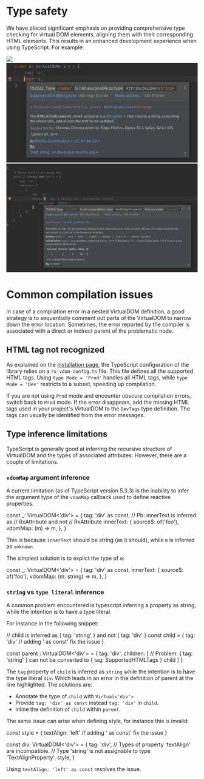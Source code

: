 # Type safety

We have placed significant emphasis on providing comprehensive type checking for virtual DOM elements,
aligning them with their corresponding HTML elements.
This results in an enhanced development experience when using TypeScript. For example:

<img src="../assets/error-<b>-no-href.png" class="w-100 my-1">
<img src="../assets/error-wrong-type.png" class="w-100 my-1">
<img src="../assets/style-wrong-type.png" class="w-100 my-1">

# Common compilation issues

<note level="hint">
In case of a compilation error in a nested VirtualDOM definition, a good strategy is to sequentially comment out parts 
of the VirtualDOM to narrow down the error location. Sometimes, the error reported by the compiler is associated with
a direct or indirect parent of the problematic node.
</note>

## HTML tag not recognized

As explained on the [installation page](@nav/how-to/install), the TypeScript configuration of the library relies on a
`rx-vdom-config.ts` file. This file defines all the supported HTML tags. Using `type Mode = 'Prod'` handles all HTML
tags, while `type Mode = 'Dev'` restricts to a subset, speeding up compilation.

If you are not using `Prod` mode and encounter obscure compilation errors, switch back to `Prod` mode.
If the error disappears, add the missing HTML tags used in your project's VirtualDOM to the `DevTags` type definition.
The tags can usually be identified from the error messages.

## Type inference limitations

TypeScript is generally good at inferring the recursive structure of VirtualDOM and the types of associated attributes.
However, there are a couple of limitations.

### `vdomMap` argument inference

A current limitation (as of TypeScript version 5.3.3) is the inability to infer the argument type of the `vdomMap`
callback used to define reactive properties.

<code-snippet language="javascript" highlightedLines="7">
const _: VirtualDOM<'div'> = {
    tag: 'div' as const,
    // Pb: innerText is inferred as 
    // RxAttribute<unknown, string> and not 
    // RxAttribute<string, string>
    innerText: {
        source$: of('foo'),
        vdomMap: (m) => m,
    },
}
</code-snippet>

<note level="warning" label="TS2322: Type 'unknown' is not assignable to type 'string'."></note>

This is because `innerText` should be string (as it should),
while `m` is inferred as `unknown`.

The simplest solution is to explict the type of `m`:

<code-snippet language="javascript" highlightedLines="4">
const _: VirtualDOM<'div'> = {
    tag: 'div' as const,
    innerText: {
        source$: of('foo'),
        vdomMap: (m: string) => m,
    },
}
</code-snippet>

### `string` vs `type literal` inference

A common problem encountered is typescript inferring a property as string, while the intention is to have
a type literal.

For instance in the following snippet:

<code-snippet language="javascript" highlightedLines="9">
// child is inferred as { tag: 'string' } and not { tag: 'div' }
const child = {
    tag: 'div' // adding ' as const' fix the issue 
}

const parent : VirtualDOM<'div'> = {
    tag: 'div',
    children: [
        // Problem: { tag: 'string' } can not be converted to { tag: SupportedHTMLTags }
        child
    ]
}
</code-snippet>

The `tag` property of `child` is inferred as `string` while the intention is to have the type literal `div`.
Which leads in an error in the definition of parent at the line highlighted. The solutions are:

- Annotate the type of `child` with `Virtual<'div'>`
- Provide `tag: 'div' as const` instead `tag: 'div'` in `child`.
- Inline the definition of `child` within `parent`.

The same issue can arise when defining style, for instance this is invalid:

<code-snippet language="javascript" highlightedLines="8">
const style = {
    textAlign: 'left' // adding ' as const' fix the issue 
}

const div: VirtualDOM<'div'> = {
    tag: 'div',
    // Types of property 'textAlign' are incompatible.
    // Type 'string' is not assignable to type 'TextAlignProperty'.
    style,
}
</code-snippet>

Using `textAlign: 'left' as const` resolves the issue.
